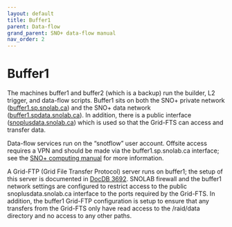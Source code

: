 ```yaml
---
layout: default
title: Buffer1
parent: Data-flow
grand_parent: SNO+ data-flow manual
nav_order: 2
---
```


# Buffer1

The machines buffer1 and buffer2 (which is a backup) run the builder, L2 trigger, and data-flow scripts. Buffer1 sits on both the SNO+ private network ([buffer1.sp.snolab.ca](buffer1.sp.snolab.ca)) and the SNO+ data network ([buffer1.spdata.snolab.ca](buffer1.spdata.snolab.ca)). In addition, there is a public interface ([snoplusdata.snolab.ca](snoplusdata.snolab.ca)) which is used so that the Grid-FTS can access and transfer data.

Data-flow services run on the “snotflow” user account. Offsite access requires a VPN and should be made via the buffer1.sp.snolab.ca interface; see the [SNO+ computing manual](https://snopl.us/detector/documents/snoplus_computing_manual.pdf) for more information.

A Grid-FTP (Grid File Transfer Protocol) server runs on buffer1; the setup of this server is documented in [DocDB 3692](https://www.snolab.ca/snoplus/private/DocDB/cgi/ShowDocument?docid=3692). SNOLAB firewall and the buffer1 network settings are configured to restrict access to the public snoplusdata.snolab.ca interface to the ports required by the Grid-FTS. In addition, the buffer1 Grid-FTP configuration is setup to ensure that any transfers from the Grid-FTS only have read access to the /raid/data directory and no access to any other paths.
